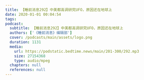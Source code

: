 ```yaml
---
title: 【睡前消息292】中美都高调研究UFO，原因还在地球上
date: 2020-01-01 00:04:54
tags:
podcast:
  subtitle: 【睡前消息292】中美都高调研究UFO，原因还在地球上
  authors: ['《睡前消息》编辑部']
  cover: /podcasts/main/assets/logo.png
  duration: 1131
  media:
    url: https://podstatic.bedtime.news/main/201-300/292.mp3
    size: 27154368
    type: audio/mpeg
  chapters: null
  references: null
---
```

